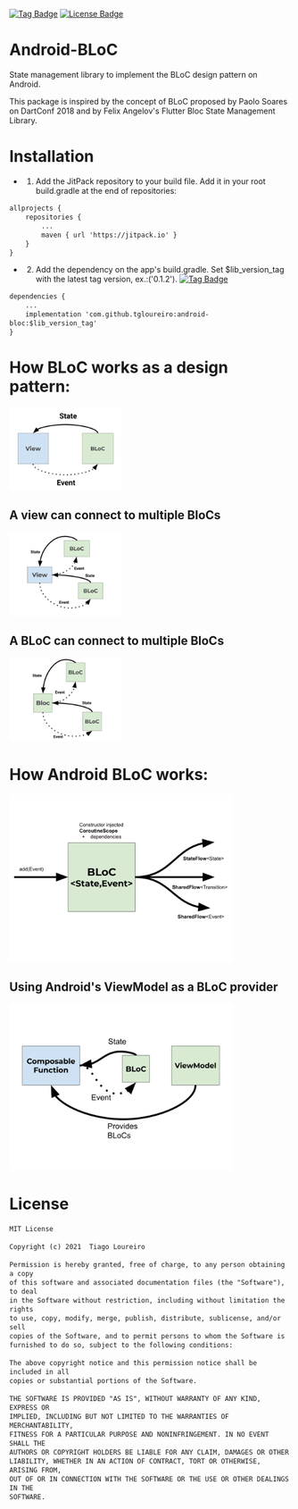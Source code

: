 
[![Tag Badge](https://badgen.net/github/tag/tgloureiro/android-bloc)](https://badgen.net/github/tag/tgloureiro/android-bloc)
[![License Badge](https://badgen.net/github/license/tgloureiro/android-bloc)](https://badgen.net/github/license/tgloureiro/android-bloc)

# Android-BLoC

State management library to implement the BLoC design pattern on Android. 

This package is inspired by the concept of BLoC proposed by Paolo Soares on DartConf 2018 and by Felix Angelov's Flutter Bloc State Management Library.

# Installation

- 1. Add the JitPack repository to your build file. 
Add it in your root build.gradle at the end of repositories:

```
allprojects {
	repositories {
		...
		maven { url 'https://jitpack.io' }
	}
}
```
- 2. Add the dependency on the app's build.gradle. Set $lib_version_tag with the latest tag version, ex.:('0.1.2').
[![Tag Badge](https://badgen.net/github/tag/tgloureiro/android-bloc)](https://badgen.net/github/tag/tgloureiro/android-bloc)
```
dependencies {
	...
	implementation 'com.github.tgloureiro:android-bloc:$lib_version_tag'
}
```


# How BLoC works as a design pattern:

<img src="/docs/assets/main_concept.svg" alt="Main Concept" width="200"/>

## A view can connect to multiple BloCs

<img src="/docs/assets/view_to_multiple_blocs.svg" alt="View connected to multiple BloCs" width="200"/>

## A BLoC can connect to multiple BloCs

<img src="/docs/assets/bloc_to_multiple_blocs.svg" alt="Bloc connected to multiple BloCs" width="200"/>

# How Android BLoC works:

<img src="/docs/assets/android_bloc.svg" alt="Usage in Android" width="400"/>

## Using Android's ViewModel as a BLoC provider

<img src="/docs/assets/view_model_as_bloc_provider.svg" alt="ViewModel as BLoC Provider" width="400"/>

# License

```
MIT License

Copyright (c) 2021  Tiago Loureiro

Permission is hereby granted, free of charge, to any person obtaining a copy
of this software and associated documentation files (the "Software"), to deal
in the Software without restriction, including without limitation the rights
to use, copy, modify, merge, publish, distribute, sublicense, and/or sell
copies of the Software, and to permit persons to whom the Software is
furnished to do so, subject to the following conditions:

The above copyright notice and this permission notice shall be included in all
copies or substantial portions of the Software.

THE SOFTWARE IS PROVIDED "AS IS", WITHOUT WARRANTY OF ANY KIND, EXPRESS OR
IMPLIED, INCLUDING BUT NOT LIMITED TO THE WARRANTIES OF MERCHANTABILITY,
FITNESS FOR A PARTICULAR PURPOSE AND NONINFRINGEMENT. IN NO EVENT SHALL THE
AUTHORS OR COPYRIGHT HOLDERS BE LIABLE FOR ANY CLAIM, DAMAGES OR OTHER
LIABILITY, WHETHER IN AN ACTION OF CONTRACT, TORT OR OTHERWISE, ARISING FROM,
OUT OF OR IN CONNECTION WITH THE SOFTWARE OR THE USE OR OTHER DEALINGS IN THE
SOFTWARE.
```
